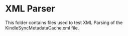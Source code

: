 # XML Parser

This folder contains files used to test XML Parsing of the KindleSyncMetadataCache.xml file.
